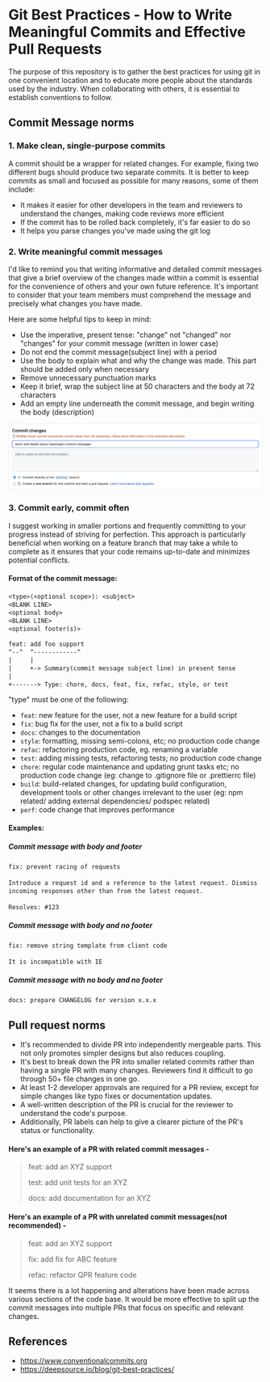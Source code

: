 # Git Best Practices - How to Write Meaningful Commits and Effective Pull Requests

The purpose of this repository is to gather the best practices for using git in one convenient location and to educate more people about the standards used by the industry. When collaborating with others, it is essential to establish conventions to follow.

## Commit Message norms

### 1. Make clean, single-purpose commits

A commit should be a wrapper for related changes. For example, fixing two different bugs should produce two separate commits. It is better to keep commits as small and focused as possible for many reasons, some of them include:

- It makes it easier for other developers in the team and reviewers to understand the changes, making code reviews more efficient
- If the commit has to be rolled back completely, it's far easier to do so
- It helps you parse changes you've made using the git log

### 2. Write meaningful commit messages

I'd like to remind you that writing informative and detailed commit messages that give a brief overview of the changes made within a commit is essential for the convenience of others and your own future reference. It's important to consider that your team members must comprehend the message and precisely what changes you have made.

Here are some helpful tips to keep in mind:

- Use the imperative, present tense: "change" not "changed" nor "changes" for your commit message (written in lower case)
- Do not end the commit message(subject line) with a period
- Use the body to explain what and why the change was made. This part should be added only when necessary
- Remove unnecessary punctuation marks
- Keep it brief, wrap the subject line at 50 characters and the body at 72 characters
- Add an empty line underneath the commit message, and begin writing the body (description)

<p>
<img alt="Light" src="/commit-message.png">
</p> 

### 3. Commit early, commit often

I suggest working in smaller portions and frequently committing to your progress instead of striving for perfection. This approach is particularly beneficial when working on a feature branch that may take a while to complete as it ensures that your code remains up-to-date and minimizes potential conflicts.

#### Format of the commit message:

```
<type>(<optional scope>): <subject>
<BLANK LINE>
<optional body>
<BLANK LINE>
<optional footer(s)>
```
  
```
feat: add foo support
^--^  ^------------^
|     |
|     +-> Summary(commit message subject line) in present tense
|
+-------> Type: chore, docs, feat, fix, refac, style, or test
```

"type" must be one of the following:

- `feat`: new feature for the user, not a new feature for a build script
- `fix`: bug fix for the user, not a fix to a build script
- `docs`: changes to the documentation
- `style`: formatting, missing semi-colons, etc; no production code change
- `refac`: refactoring production code, eg. renaming a variable
- `test`: adding missing tests, refactoring tests; no production code change
- `chore`: regular code maintenance and updating grunt tasks etc; no production code change (eg: change to .gitignore file or .prettierrc file)
- `build`: build-related changes, for updating build configuration, development tools or other changes irrelevant to the user (eg: npm related/ adding external dependencies/ podspec related)
- `perf`: code change that improves performance

#### Examples:

##### Commit message with body and footer

```
fix: prevent racing of requests

Introduce a request id and a reference to the latest request. Dismiss
incoming responses other than from the latest request.

Resolves: #123
```

##### Commit message with body and no footer

```
fix: remove string template from client code

It is incompatible with IE
```

##### Commit message with no body and no footer

```
docs: prepare CHANGELOG for version x.x.x
```

## Pull request norms

- It's recommended to divide PR into independently mergeable parts. This not only promotes simpler designs but also reduces coupling.
- It's best to break down the PR into smaller related commits rather than having a single PR with many changes. Reviewers find it difficult to go through 50+ file changes in one go. 
- At least 1-2 developer approvals are required for a PR review, except for simple changes like typo fixes or documentation updates.
- A well-written description of the PR is crucial for the reviewer to understand the code's purpose.
- Additionally, PR labels can help to give a clearer picture of the PR's status or functionality.

#### Here's an example of a PR with related commit messages -

> feat: add an XYZ support
> 
> test: add unit tests for an XYZ
> 
> docs: add documentation for an XYZ

#### Here's an example of a PR with unrelated commit messages(not recommended) - 

> feat: add an XYZ support
> 
> fix: add fix for ABC feature
> 
> refac: refactor QPR feature code

It seems there is a lot happening and alterations have been made across various sections of the code base. It would be more effective to split up the commit messages into multiple PRs that focus on specific and relevant changes.

## References
- https://www.conventionalcommits.org
- https://deepsource.io/blog/git-best-practices/

